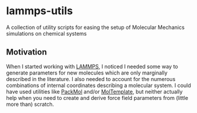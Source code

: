 # lammps-utils

A collection of utility scripts for easing the setup of Molecular Mechanics 
simulations on chemical systems

## Motivation
When I started working with [LAMMPS](https://lammps.sandia.gov), I noticed I
needed some way to generate parameters for new molecules which are only
marginally described in the literature. I also needed to account for the
numerous combinations of internal coordinates describing a molecular system.
I could have used utilities like
[PackMol](http://m3g.iqm.unicamp.br/packmol/home.shtml) and/or
[MolTemplate](https://moltemplate.org/), but neither actually help when you need
to create and derive force field parameters from (little more than) scratch.



